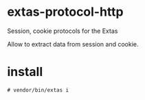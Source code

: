 # extas-protocol-http

Session, cookie protocols for the Extas

Allow to extract data from session and cookie.

# install

`# vendor/bin/extas i`